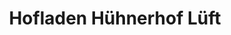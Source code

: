 ---
title: "Hofladen Hühnerhof Lüft"
url: /seligenstadt/hofladen-huehnerhof-lueft-dr-herrmann-neubauer-ring/
shop: Hofladen
---